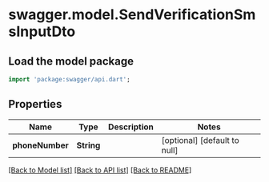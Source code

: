 # swagger.model.SendVerificationSmsInputDto

## Load the model package
```dart
import 'package:swagger/api.dart';
```

## Properties
Name | Type | Description | Notes
------------ | ------------- | ------------- | -------------
**phoneNumber** | **String** |  | [optional] [default to null]

[[Back to Model list]](../README.md#documentation-for-models) [[Back to API list]](../README.md#documentation-for-api-endpoints) [[Back to README]](../README.md)


